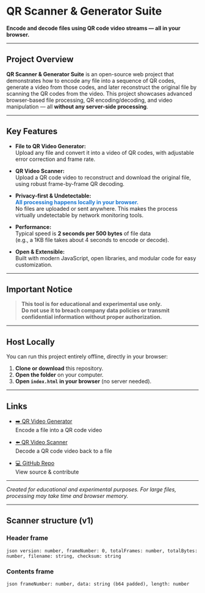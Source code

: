 # QR Scanner & Generator Suite

**Encode and decode files using QR code video streams — all in your browser.**

---

## Project Overview

**QR Scanner & Generator Suite** is an open-source web project that demonstrates how to encode any file into a sequence of QR codes, generate a video from those codes, and later reconstruct the original file by scanning the QR codes from the video. This project showcases advanced browser-based file processing, QR encoding/decoding, and video manipulation — all **without any server-side processing**.

---

## Key Features

- **File to QR Video Generator:**  
  Upload any file and convert it into a video of QR codes, with adjustable error correction and frame rate.

- **QR Video Scanner:**  
  Upload a QR code video to reconstruct and download the original file, using robust frame-by-frame QR decoding.

- **Privacy-first & Undetectable:**  
  <span style="color:#1976d2;font-weight:bold;">All processing happens locally in your browser.</span>  
  No files are uploaded or sent anywhere. This makes the process virtually undetectable by network monitoring tools.

- **Performance:**  
  Typical speed is **2 seconds per 500 bytes** of file data  
  (e.g., a 1KB file takes about 4 seconds to encode or decode).

- **Open & Extensible:**  
  Built with modern JavaScript, open libraries, and modular code for easy customization.

---

## Important Notice

> **This tool is for educational and experimental use only.**  
> **Do not use it to breach company data policies or transmit confidential information without proper authorization.**

---

## Host Locally

You can run this project entirely offline, directly in your browser:

1. **Clone or download** this repository.  
2. **Open the folder** on your computer.  
3. **Open `index.html` in your browser** (no server needed).

---

## Links

- [➡️ QR Video Generator](online-generator.html)  
  Encode a file into a QR code video

- [⬅️ QR Video Scanner](online-scanner.html)  
  Decode a QR code video back to a file

- [💻 GitHub Repo](https://github.com/KooperL/qr-stream-generator)  
  View source & contribute

---

*Created for educational and experimental purposes. For large files, processing may take time and browser memory.*

---

## Scanner structure (v1)
### Header frame
`json
version: number,
frameNumber: 0,
totalFrames: number,
totalBytes: number,
filename: string,
checksum: string
`

### Contents frame
`json
frameNumber: number,
data: string (b64 padded),
length: number
`